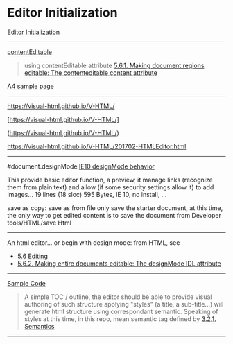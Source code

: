 # Editor Initialization

[Editor Initialization](20170214/20170214.md)

-----------------------------------------------

[contentEditable](20170213-IE-contentEditable.html)

> using contentEditable attribute [5.6.1. Making document regions editable: The contenteditable content attribute](https://www.w3.org/TR/html51/editing.html#making-document-regions-editable-the-contenteditable-content-attribute)

[A4 sample page](20170213-body-contentEditable.html)	

-----------------------------------------------

https://visual-html.github.io/V-HTML/

[https://visual-html.github.io/V-HTML/]

(https://visual-html.github.io/V-HTML/)


https://visual-html.github.io/V-HTML/201702-HTMLEditor.html

----------------------------------

#document.designMode
[IE10 designMode behavior](20170212-IE-designMode.html)

This provide basic editor function, a preview, it manage links (recognize them from plain text) and allow (if some security settings allow it) to add images... 19 lines (18 sloc)  595 Bytes, IE 10, no install, ...

save as copy: save as from file only save the starter document, at this time, the only way to get edited content is to save the document from Developer tools/HTML/save Html



-----------------------------------------------
An html editor... or begin with design mode: from HTML, see

* [5.6 Editing](http://www.w3.org/TR/html51/single-page.html#user-interaction-editing)
* [5.6.2. Making entire documents editable: The designMode IDL attribute](http://www.w3.org/TR/html51/single-page.html#making-entire-documents-editable-the-designmode-idl-attribute)



-----------------------------------------------
[Sample Code](Test000.html)

> A simple TOC / outline, the editor should be able to provide visual authoring of such structure
applying "styles" (a title, a sub-title...) will generate html structure using correspondant semantic.
Speaking of styles at this time, in this repo, mean semantic tag defined by [3.2.1. Semantics](https://www.w3.org/TR/html51/single-page.html#elements-semantics)

-----------------------------------------------





